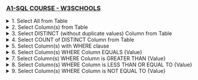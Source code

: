 ### [A1-SQL COURSE - W3SCHOOLS](/courses/A1.md)

<details>
  <summary>1. Select All from Table </summary>

# Select All from Table

```jsbs
SELECT * FROM `Customers`;
```

![](https://github.com/omeatai/DS-Tutorial/assets/32337103/320cf545-5eb4-4190-9c37-1ae9edf22ee9)

</details>

<details>
  <summary>2. Select Column(s) from Table </summary>

# Select Column(s) from Table

```jsbs
SELECT CustomerName, City FROM Customers;
```

![](https://github.com/omeatai/DS-Tutorial/assets/32337103/ec4be7fc-f8d5-4c80-856f-3169c990c4be)

</details>

<details>
  <summary>3. Select DISTINCT (without duplicate values) Column from Table </summary>

# Select DISTINCT (without duplicate values) Column from Table

```jsbs
SELECT DISTINCT Country FROM Customers;
```

![](https://github.com/omeatai/DS-Tutorial/assets/32337103/f43ef747-ce51-47a4-bbf0-bf89868e1ad6)

</details>

<details>
  <summary>4. Select COUNT of DISTINCT Column from Table </summary>

# Select COUNT of DISTINCT Column from Table

```jsbs
SELECT COUNT(DISTINCT Country) FROM Customers;
```

![](https://github.com/omeatai/DS-Tutorial/assets/32337103/d9c707a6-2983-4ece-bf85-229b186bbf07)

</details>

<details>
  <summary>5. Select Column(s) with WHERE clause </summary>

# Select Column(s) with WHERE clause
  
### SELECT with Text Fields  

```jsbs
SELECT * FROM Customers WHERE Country='Mexico';
```  
  
![](https://github.com/omeatai/DS-Tutorial/assets/32337103/16dc4654-ef07-48fc-ae8d-fd8fd7276fed)

### SELECT with Numeric Fields 

```jsbs
SELECT * FROM Customers WHERE CustomerID=1;
```
  
![](https://github.com/omeatai/DS-Tutorial/assets/32337103/5c6a0e17-0c7e-457e-a909-5a83e828741f)
  
</details>

<details>
  <summary>6. Select Column(s) WHERE Column EQUALS {Value} </summary>

# Select Column(s) WHERE Column EQUALS {Value} 
  
```jsbs
SELECT * FROM Products WHERE Price = 18;
```
  
![](https://github.com/omeatai/DS-Tutorial/assets/32337103/3a54dee6-c08c-4611-ad75-a71e993641b9)
  
</details>

<details>
  <summary>7. Select Column(s) WHERE Column is GREATER THAN {Value} </summary>

# Select Column(s) WHERE Column is GREATER THAN {Value} 
  
```jsbs
SELECT * FROM Products WHERE Price > 30;
```
  
![](https://github.com/omeatai/DS-Tutorial/assets/32337103/dca9b08d-ec59-4839-bff8-f00c40a3da22)
  
</details>

<details>
  <summary>8. Select Column(s) WHERE Column is LESS THAN OR EQUAL TO {Value} </summary>

# Select Column(s) WHERE Column is LESS THAN OR EQUAL TO {Value} 
  
```jsbs
SELECT * FROM Products WHERE Price <= 30;
```
                                       
![](https://github.com/omeatai/DS-Tutorial/assets/32337103/dd3c5e98-02b1-4eeb-b996-00c95fa61059)

</details>

<details>
  <summary>9. Select Column(s) WHERE Column is NOT EQUAL TO {Value} </summary>

# Select Column(s) WHERE Column is NOT EQUAL TO {Value}                                         

```jsbs
SELECT * FROM Products WHERE Price <> 18;
```

```jsbs
SELECT * FROM Products WHERE Price != 18;
```
  
![](https://github.com/omeatai/DS-Tutorial/assets/32337103/801b83fd-678e-4805-ac70-ce55a957ad17)
  

```jsbs

```

```jsbs

```

```jsbs

```

```jsbs

```

```jsbs

```

```jsbs

```

```jsbs

```

```jsbs

```

```jsbs

```

```jsbs

```

```jsbs

```

```jsbs

```

```jsbs

```

```jsbs

```

```jsbs

```

```jsbs

```

```jsbs

```

```jsbs

```

```jsbs

```

```jsbs

```

```jsbs

```

```jsbs

```

```jsbs

```

```jsbs

```

```jsbs

```

</details>
